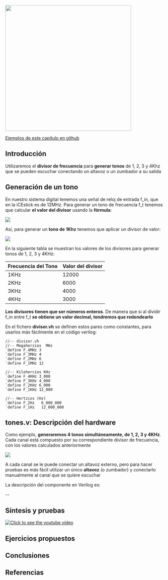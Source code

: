 <img src="https://github.com/Obijuan/open-fpga-verilog-tutorial/raw/master/tutorial/T17-tones/images/T17-tones-icestick-1.png" width="400" align="center">

[Ejemplos de este capítulo en github](https://github.com/Obijuan/open-fpga-verilog-tutorial/tree/master/tutorial/T17-tones)

## Introducción

Utilizaremos el **divisor de frecuencia** para **generar tonos** de 1, 2, 3 y 4Khz que se pueden escuchar conectando un altavoz o un zumbador a su salida

## Generación de un tono
En nuestro sistema digital tenemos una señal de reloj de entrada f_in, que en la iCEstick es de 12MHz. Para generar un tono de frecuencia f_t tenemos que calcular **el valor del divisor** usando la **fórmula**:

![](https://github.com/Obijuan/open-fpga-verilog-tutorial/raw/master/tutorial/T17-tones/images/T17-formula-divisor.png)

Así, para generar un **tono de 1Khz** tenemos que aplicar un divisor de valor:

![](https://github.com/Obijuan/open-fpga-verilog-tutorial/raw/master/tutorial/T17-tones/images/T17-calculo-divisor-1Khz.png)

En la siguiente tabla se muestran los valores de los divisores para generar tonos de 1, 2, 3 y 4KHz:

| Frecuencia del Tono   |  Valor del divisor
|-----------------------|---------------------
|  1KHz                 |  12000
|  2KHz                 |  6000
|  3KHz                 |  4000
|  4KHz                 |  3000

**Los divisores tienen que ser números enteros**. De manera que si al dividir f_in entre f_t **se obtiene un valor decimal, tendremos que redondearlo**

En el fichero **divisor.vh** se definen estos pares como constantes, para usarlos más fácilmente en el código verilog:

    //-- divisor.vh
    //-- Megaherzios  MHz
    `define F_4MHz 3
    `define F_3MHz 4
    `define F_2MHz 6
    `define F_1MHz 12
    
    //-- Kilohercios KHz
    `define F_4KHz 3_000
    `define F_3KHz 4_000
    `define F_2KHz 6_000
    `define F_1KHz 12_000
    
    //-- Hertzios (Hz)
    `define F_2Hz   6_000_000
    `define F_1Hz   12_000_000

## tones.v: Descripción del hardware
Como ejemplo, **generaremos 4 tonos simultáneamente, de 1, 2, 3 y 4KHz**. Cada canal está compuesto por su correspondiente divisor de frecuencia, con los valores calculados anteriormente

![](https://github.com/Obijuan/open-fpga-verilog-tutorial/raw/master/tutorial/T17-tones/images/tones-1.png)

A cada canal se le puede conectar un altavoz externo, pero para hacer pruebas es más fácil utilizar un único **altavoz** (o zumbador) y conectarlo manualmente al canal que se quiere escuchar

La descripción del componente en Verilog es:

--

## Síntesis y pruebas

[![Click to see the youtube video](http://img.youtube.com/vi/uMFJ4ET1wcg/0.jpg)](https://www.youtube.com/watch?v=uMFJ4ET1wcg)

## Ejercicios propuestos

## Conclusiones

## Referencias


